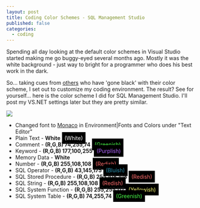 ```yaml
---
layout: post
title: Coding Color Schemes - SQL Management Studio
published: false
categories:
  - coding
---
```

Spending all day looking at the default color schemes in Visual Studio started
making me go buggy-eyed several months ago. Mostly it was the white
background - just way to bright for a programmer who does his best work in the dark.

So... taking cues from [others](http://www.hanselman.com/blog/ChangingYourColorsInVisualStudioNETBlackVersusWhite.aspx)
who have 'gone black' with their color scheme, I set out to customize my coding environment.
The result? See for yourself... here is the color scheme I did for SQL Management Studio.
I'll post my VS.NET settings later but they are pretty similar.

<a class="lightbox img" href="http://1.bp.blogspot.com/_uTRG_A-YdZY/RvJ5zaWj1-I/AAAAAAAAAzs/Te-3EPFBRys/s1600-h/sql+colors.png">
    <img src="http://1.bp.blogspot.com/_uTRG_A-YdZY/RvJ5zaWj1-I/AAAAAAAAAzs/Te-3EPFBRys/s400/sql+colors.png" /></a>

- Changed font to [Monaco](http://www.webdevkungfu.com/textmate-envy-aka-monaco-font-for-windows)
  in Environment|Fonts and Colors under "Text Editor"
- Plain Text - **White** <span style="background-color: #000; padding: .5em; color: #fff;">(White)</span>
- Comment - **(R,G,B) 74,255,74** <span style="background-color: #000; padding: .5em; color:#4AFF4A;">(Greenish)</span>
- Keyword - **(R,G,B) 177,100,255** <span style="background-color: #000; padding: .5em; color:#B164FF;">(Purplish)</span>
- Memory Data - **White**
- Number - **(R,G,B) 255,108,108** <span style="background-color: #000; padding: .5em; color:#FF6C6C;">(Redish)</span>
- SQL Operator - **(R,G,B) 43,145,175** <span style="background-color: #000; padding: .5em; color:#2B91AF;">(Bluish)</span>
- SQL Stored Procedure - **(R,G,B) 255,108,108** <span style="background-color: #000; padding: .5em; color:#FF6C6C;">(Redish)</span>
- SQL String - **(R,G,B) 255,108,108** <span style="background-color: #000; padding: .5em; color:#FF6C6C;">(Redish)</span>
- SQL System Function - **(R,G,B) 255,255,117** <span style="background-color: #000; padding: .5em; color:#FFFF75;">(Yellowish)</span>
- SQL System Table - **(R,G,B) 74,255,74** <span style="background-color: #000; padding: .5em; color:#4AFF4A;">(Greenish)</span>